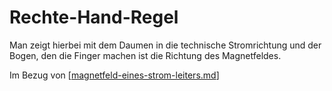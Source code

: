 # Rechte-Hand-Regel
Man zeigt hierbei mit dem Daumen in die technische Stromrichtung und der Bogen,
den die Finger machen ist die Richtung des Magnetfeldes.

Im Bezug von [[magnetfeld-eines-strom-leiters.md]]

[//begin]: # "Autogenerated link references for markdown compatibility"
[magnetfeld-eines-strom-leiters.md]: magnetfeld-eines-strom-leiters.md "Magnetfeld eines stromdurchflossenen Leiters"
[//end]: # "Autogenerated link references"